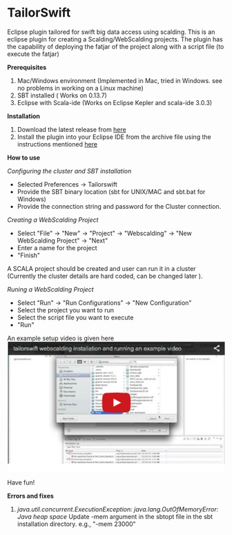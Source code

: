 TailorSwift
===========

Eclipse plugin tailored for swift big data access using scalding. This is an eclipse plugin for creating a Scalding/WebScalding projects. The plugin  has the capability of deploying the fatjar of the project along with a script file (to execute the fatjar)


<b> Prerequisites </b>

1. Mac/Windows environment (Implemented in Mac, tried in Windows. see no problems in working on a Linux machine)
2. SBT installed ( Works on 0.13.7)
3. Eclipse with Scala-ide (Works on Eclipse Kepler and scala-ide 3.0.3)

<b> Installation </b>

1. Download the latest release from <a href="https://github.com/feroshjacob/TailorSwift/releases">here </a>
2. Install the plugin into your Eclipse IDE from the archive file  using the instructions  mentioned  <a href="https://developers.google.com/eclipse/docs/install-from-zip">here </a>

<b> How to use </b>

<i>Configuring the cluster and SBT installation  </i> 

  -  Selected Preferences -> Tailorswift
  -  Provide the SBT  binary location (sbt for UNIX/MAC and sbt.bat for Windows)
  -  Provide the connection string and password for the Cluster connection.

<i>Creating a WebScalding Project </i> 
  
  - Select "File" -> "New"  -> "Project" -> "Webscalding" -> "New WebScalding Project" -> "Next" 
  - Enter a name for the project
  - "Finish"

A SCALA project should be  created  and user can run it in a cluster (Currently the cluster details are hard coded, can be changed later ).


<i>Runing a WebScalding Project </i> 
   - Select "Run" -> "Run Configurations" -> "New Configuration" 
   - Select the project you want to run
   - Select the script file you want to execute
   - "Run"

An example setup video is given here
[![ScreenShot](https://github.com/feroshjacob/TailorSwift/blob/master/resources/youtube.png)](http://youtu.be/3cMv6viuwW0)


Have fun!
 

<b> Errors and fixes </b>

1.  <i>java.util.concurrent.ExecutionException: java.lang.OutOfMemoryError: Java heap space </i>
      Update -mem argument in the sbtopt file in the sbt installation directory. e.g., "-mem   23000"  


